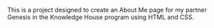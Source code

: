 This is a project designed to create an About Me page for my partner Genesis in the Knowledge House program using HTML and CSS.
